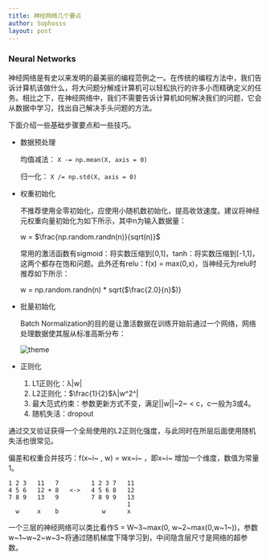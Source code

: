 ```yaml
---
title: 神经网络几个要点
author: Sophosss
layout: post
---
```

### Neural Networks

神经网络是有史以来发明的最美丽的编程范例之一。在传统的编程方法中，我们告诉计算机该做什么，将大问题分解成计算机可以轻松执行的许多小而精确定义的任务。相比之下，在神经网络中，我们不需要告诉计算机如何解决我们的问题，它会从数据中学习，找出自己解决手头问题的方法。

下面介绍一些基础步骤要点和一些技巧。

- 数据预处理

  均值减法： `X -= np.mean(X, axis = 0)`

  归一化： `X /= np.std(X, axis = 0)`

- 权重初始化

  不推荐使用全零初始化，应使用小随机数初始化，提高收敛速度。建议将神经元权重向量初始化为如下所示，其中n为输入数据量：

  w = $\frac{np.random.randn(n)}{sqrt(n)}$

  常用的激活函数有sigmoid：将实数压缩到[0,1]，tanh：将实数压缩到[-1,1]，这两个都存在饱和问题。此外还有relu：f(x) = max(0,x)，当神经元为relu时推荐如下所示：

  w = np.random.randn(n) * sqrt($\frac{2.0}{n}$)}

- 批量初始化

  Batch Normalization的目的是让激活数据在训练开始前通过一个网络，网络处理数据使其服从标准高斯分布：

  ![theme](https://Sophosss.github.io/assets/images/5.png)

- 正则化
  1. L1正则化：λ|w|
  2. L2正则化：$\frac{1}{2}$λ|w^2^|
  3. 最大范式约束：参数更新方式不变，满足||w||~2~ < c，c一般为3或4。
  4. 随机失活：dropout

通过交叉验证获得一个全局使用的L2正则化强度，与此同时在所层后面使用随机失活也很常见。

偏差和权重合并技巧：f(x~i~ , w) = wx~i~ ，即x~i~ 增加一个维度，数值为常量1。

```
1 2 3   11   7         1 2 3 7   11
4 5 6   12 + 8   <->   4 5 6 8   12
7 8 9   13   9         7 8 9 9   13
                                 1
  w     x    b            w      x
```

一个三层的神经网络可以类比看作S = W~3~max(0, w~2~max(0,w~1~))，参数w~1~w~2~w~3~将通过随机梯度下降学习到，中间隐含层尺寸是网络的超参数。